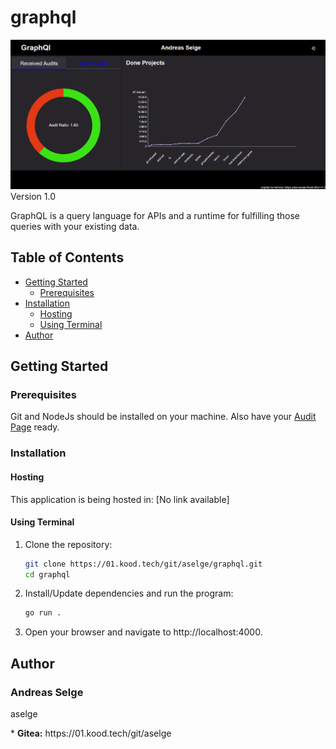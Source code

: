 # graphql

![main page](./promo/gql_main_1.png)
Version 1.0

GraphQL is a query language for APIs and a runtime for fulfilling those queries with your existing data.

## Table of Contents

- [Getting Started](#getting-started)
	- [Prerequisites](#prerequisites)
- [Installation](#installation)
	- [Hosting](#hosting)
	- [Using Terminal](#using-terminal)
- [Author](#author)

## Getting Started

### Prerequisites

Git and NodeJs should be installed on your machine. Also have your <a href="https://github.com/01-edu/public/blob/e8b56a127d4d67e203196fb4134e2676554d304c/subjects/graphql/audit/README.md">Audit Page</a> ready.

### Installation

#### Hosting

This application is being hosted in: [No link available]

#### Using Terminal

1. Clone the repository:
   ```bash
   git clone https://01.kood.tech/git/aselge/graphql.git
   cd graphql
   ```
2. Install/Update dependencies and run the program:
   ```bash
   go run .
   ```
3. Open your browser and navigate to http://localhost:4000.

## Author

### Andreas Selge

<p>aselge</p>
* <b>Gitea:</b> https://01.kood.tech/git/aselge

